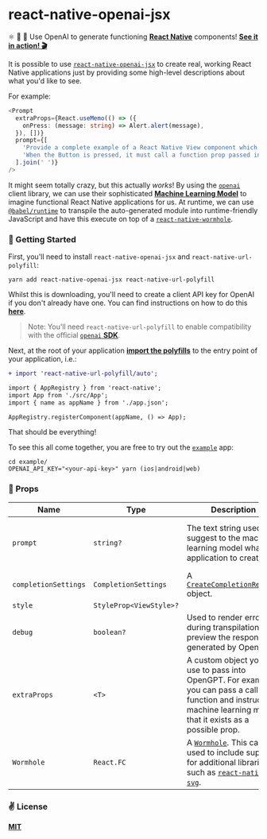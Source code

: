 # react-native-openai-jsx
⚛️ 🧪 🤖 Use OpenAI to generate functioning [__React Native__](https://reactnative.dev) components! [__See it in action! 🎬__](https://twitter.com/cawfree/status/1603234088776867840)

It is possible to use [`react-native-openai-jsx`](https://github.com/cawfree/react-native-openai-jsx) to create real, working React Native applications just by providing some high-level descriptions about what you'd like to see.

For example:

```typescript
<Prompt
  extraProps={React.useMemo(() => ({
    onPress: (message: string) => Alert.alert(message),
  }), [])}
  prompt={[
    'Provide a complete example of a React Native View component which contains a big Button in the center with the text "Press Me".',
    'When the Button is pressed, it must call a function prop passed into the component called onPress with the parameter \"Hello from OpenAI!\".',
  ].join(' ')}
/>
```

It might seem totally crazy, but this actually _works_! By using the [`openai`](https://github.com/openai/openai-node) client library, we can use their sophisticated [__Machine Learning Model__](https://openai.com/blog/chatgpt/) to imagine functional React Native applications for us. At runtime, we can use [`@babel/runtime`](https://github.com/babel/babel/tree/master/packages/babel-runtime) to transpile the auto-generated module into runtime-friendly JavaScript and have this execute on top of a [`react-native-wormhole`](https://github.com/cawfree/react-native-wormhole).

### 🚀 Getting Started

First, you'll need to install `react-native-openai-jsx` and `react-native-url-polyfill`:

```shell
yarn add react-native-openai-jsx react-native-url-polyfill
```

Whilst this is downloading, you'll need to create a client API key for OpenAI if you don't already have one. You can find instructions on how to do this [__here__](https://beta.openai.com/account/api-keys).

> Note: You'll need `react-native-url-polyfill` to enable compatibility with the official [`openai` __SDK__](https://github.com/openai/openai-node).


Next, at the root of your application [__import the polyfills__]() to the entry point of your application, i.e.:

```diff
+ import 'react-native-url-polyfill/auto';

import { AppRegistry } from 'react-native';
import App from './src/App';
import { name as appName } from './app.json';

AppRegistry.registerComponent(appName, () => App);
```

That should be everything!

To see this all come together, you are free to try out the [`example`](./example) app:

```
cd example/
OPENAI_API_KEY="<your-api-key>" yarn (ios|android|web)
```

### 🦄 Props

| Name                 | Type                    | Description                                                                                                                                                                                                        | Default Value                                                    |
|----------------------|-------------------------|--------------------------------------------------------------------------------------------------------------------------------------------------------------------------------------------------------------------|------------------------------------------------------------------|
| `prompt`             | `string?`               | The text string used to suggest to the machine learning model what application to create.                                                                                                                          | A condition designed to evaluate into an empty `React.Fragment`. |
| `completionSettings` | `CompletionSettings`    | A [`CreateCompletionRequest`](https://github.com/openai/openai-node/blob/108b63c7bbcbdf3a817d47702bef57b1a0d717da/dist/api.d.ts#L362) object.                                                                      | __Required__                                                     |
| `style`              | `StyleProp<ViewStyle>?` |                                                                                                                                                                                                                    | `undefined`                                                      |
| `debug`              | `boolean?`              | Used to render errors during transpilation and preview the responses generated by OpenGPT.                                                                                                                         | `false`                                                          |
| `extraProps`         | `<T>`                   | A custom object you can use to pass into OpenGPT. For example, you can pass a callback function and instruct the machine learning model that it exists as a possible prop.                                         | `{}`                                                             |
| `Wormhole`           | `React.FC`              | A [`Wormhole`](https://github.com/cawfree/react-native-wormhole). This can be used to include support for additional libraries such as [`react-native-svg`](https://github.com/software-mansion/react-native-svg). | `DefaultWormhole`                                                |

### ✌️ License
[__MIT__](./LICENSE)

